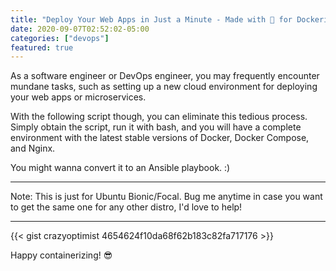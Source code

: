 ```yaml
---
title: "Deploy Your Web Apps in Just a Minute - Made with 💖 for Dockerists"
date: 2020-09-07T02:52:02-05:00
categories: ["devops"]
featured: true
---
```


As a software engineer or DevOps engineer, you may frequently encounter mundane tasks, such as setting up a new cloud environment for deploying your web apps or microservices.

With the following script though, you can eliminate this tedious process. Simply obtain the script, run it with bash, and you will have a complete environment with the latest stable versions of Docker, Docker Compose, and Nginx.

You might wanna convert it to an Ansible playbook. :)

***
Note: This is just for Ubuntu Bionic/Focal. Bug me anytime in case you want to get the same one for any other distro, I'd love to help!
***
{{< gist crazyoptimist 4654624f10da68f62b183c82fa717176 >}}

Happy containerizing! 😎
